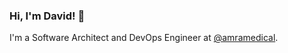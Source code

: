 <!-- ![](https://github-readme-stats.vercel.app/api?username=davidparsson&show_icons=true&count_private=true) -->

### Hi, I'm David! 👋

I'm a Software Architect and DevOps Engineer at [@amramedical](https://github.com/amramedical/).

<!--
**davidparsson/davidparsson** is a ✨ _special_ ✨ repository because its `README.md` (this file) appears on your GitHub profile.

Here are some ideas to get you started:

- 🔭 I’m currently working on ...
- 🌱 I’m currently learning ...
- 👯 I’m looking to collaborate on ...
- 🤔 I’m looking for help with ...
- 💬 Ask me about ...
- 📫 How to reach me: ...
- 😄 Pronouns: ...
- ⚡ Fun fact: ...
-->
